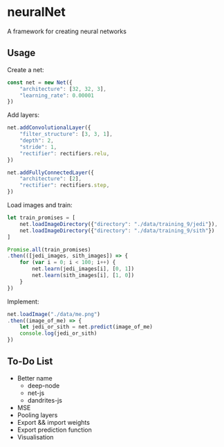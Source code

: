 
# neuralNet

A framework for creating neural networks

## Usage

Create a net:

```javascript
const net = new Net({
    "architecture": [32, 32, 3],
    "learning_rate": 0.00001
})
```

Add layers:

```javascript
net.addConvolutionalLayer({
    "filter_structure": [3, 3, 1],
    "depth": 2,
    "stride": 1,
    "rectifier": rectifiers.relu,
})

net.addFullyConnectedLayer({
    "architecture": [2],
    "rectifier": rectifiers.step,
})
```

Load images and train:

```javascript
let train_promises = [
    net.loadImageDirectory({"directory": "./data/training_9/jedi"}),
    net.loadImageDirectory({"directory": "./data/training_9/sith"})
]

Promise.all(train_promises)
.then(([jedi_images, sith_images]) => {
    for (var i = 0; i < 100; i++) {
        net.learn(jedi_images[i], [0, 1])
        net.learn(sith_images[i], [1, 0])
    }
})
```

Implement:

```javascript
net.loadImage("./data/me.png")
.then((image_of_me) => {
    let jedi_or_sith = net.predict(image_of_me)
    console.log(jedi_or_sith)
})
```

## To-Do List

- Better name
	- deep-node
	- net-js
    - dandrites-js
- MSE
- Pooling layers
- Export && import weights
- Export prediction function
- Visualisation